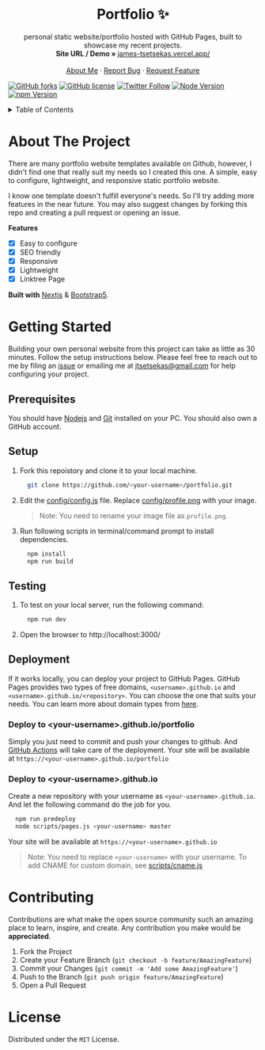<!-- PROJECT LOGO -->
<br />
<p align="center">
  <h1 align="center">Portfolio ✨</h1>

  <p align="center">
    personal static website/portfolio hosted with GitHub Pages, built to showcase my recent projects.
    <br />
    <strong>Site URL / Demo » </strong>
    <a href="https://jamestsetsekas.vercel.app/"> james-tsetsekas.vercel.app/</a>
    <br />
    <br />
    <a href="https://jamestsetsekas.com">About Me</a>
    ·
    <a href="https://github.com/jamestsetsekas/portfolio/issues">Report Bug</a>
    ·
    <a href="https://github.com/jamestsetsekas/portfolio/issues">Request Feature</a>
  </p>
</p>

[![GitHub forks](https://img.shields.io/github/forks/jamestsetsekas/portfolio?style=for-the-badge)](https://github.com/jamestsetsekas/portfolio/network)
[![GitHub license](https://img.shields.io/github/license/jamestsetsekas/portfolio?style=for-the-badge)](https://github.com/jamestsetsekas/portfolio/blob/master/LICENSE)
[![Twitter Follow](https://img.shields.io/twitter/follow/jamestsetsekas?color=ffcc66&logo=twitter&logoColor=ffffff&style=for-the-badge)](https://twitter.com/jamestsetsekas)
[![Node Version](https://img.shields.io/static/v1?label=Node&message=14.17.3&color=026e00&style=for-the-badge)](https://nodejs.org)
[![npm Version](https://img.shields.io/static/v1?label=npm&message=7.19.1&color=cb0000&style=for-the-badge)](https://nodejs.org)

<!-- TABLE OF CONTENTS -->
<details>
  <summary>Table of Contents</summary>
  <ol>
    <li>
      <a href="#about-the-project">About The Project</a>
    </li>
    <li>
      <a href="#getting-started">Getting Started</a>
      <ul>
        <li><a href="#prerequisites">Prerequisites</a></li>
        <li><a href="#setup">Setup</a></li>
      </ul>
    </li>
    <li><a href="#contributing">Contributing</a></li>
    <li><a href="#license">License</a></li>
  </ol>
</details>

<!-- ABOUT THE PROJECT -->

# About The Project

There are many portfolio website templates available on Github, however, I didn't find one that really suit my needs so I created this one. A simple, easy to configure, lightweight, and responsive static portfolio website.

I know one template doesn't fulfill everyone's needs. So I'll try adding more features in the near future. You may also suggest changes by forking this repo and creating a pull request or opening an issue.

**Features**

- [x] Easy to configure
- [x] SEO friendly
- [x] Responsive
- [x] Lightweight
- [x] Linktree Page

**Built with** [Nextjs](https://nextjs.org/) & [Bootstrap5](https://getbootstrap.com).

<!-- GETTING STARTED -->

# Getting Started

Building your own personal website from this project can take as little as 30 minutes. Follow the setup instructions below. Please feel free to reach out to me by filing an [issue](https://github.com/jamestsetsekas/portfolio/issues) or emailing me at jtsetsekas@gmail.com for help configuring your project.

## Prerequisites

You should have [Nodejs](https://nodejs.org/en/) and [Git](https://git-scm.com/downloads) installed on your PC. You should also own a GitHub account.

## Setup

1. Fork this repoistory and clone it to your local machine.

   ```sh
     git clone https://github.com/<your-username>/portfolio.git
   ```

2. Edit the [config/config.js](https://github.com/jamestsetsekas/portfolio/blob/main/config/config.js) file. Replace [config/profile.png](https://github.com/jamestsetsekas/portfolio/blob/main/config/profile.png) with your image.

   > Note: You need to rename your image file as `profile.png`.

3. Run following scripts in terminal/command prompt to install dependencies.
   ```sh
     npm install
     npm run build
   ```

## Testing

1. To test on your local server, run the following command:

   ```sh
     npm run dev
   ```

2. Open the browser to http://localhost:3000/

## Deployment

If it works locally, you can deploy your project to GitHub Pages. GitHub Pages provides two types of free domains, `<username>.github.io` and `<username>.github.io/<repository>`. You can choose the one that suits your needs. You can learn more about domain types from [here](https://docs.github.com/en/pages/getting-started-with-github-pages/about-github-pages#types-of-github-pages-sites).

### Deploy to \<your-username>.github.io/portfolio

Simply you just need to commit and push your changes to github. And [GitHub Actions](https://docs.github.com/en/actions/learn-github-actions/introduction-to-github-actions#overview) will take care of the deployment. Your site will be available at `https://<your-username>.github.io/portfolio`

### Deploy to \<your-username>.github.io

Create a new repository with your username as `<your-username>.github.io`. And let the following command do the job for you.

```sh
  npm run predeploy
  node scripts/pages.js <your-username> master
```

Your site will be available at `https://<your-username>.github.io`

> Note: You need to replace `<your-username>` with your username. To add CNAME for custom domain, see [scripts/cname.js](https://github.com/jamestsetsekas/portfolio/blob/main/scripts/cname.js)

<!-- CONTRIBUTING -->

# Contributing

Contributions are what make the open source community such an amazing place to learn, inspire, and create. Any contribution you make would be **appreciated**.

1. Fork the Project
2. Create your Feature Branch (`git checkout -b feature/AmazingFeature`)
3. Commit your Changes (`git commit -m 'Add some AmazingFeature'`)
4. Push to the Branch (`git push origin feature/AmazingFeature`)
5. Open a Pull Request

<!-- LICENSE -->

# License

Distributed under the `MIT` License.
